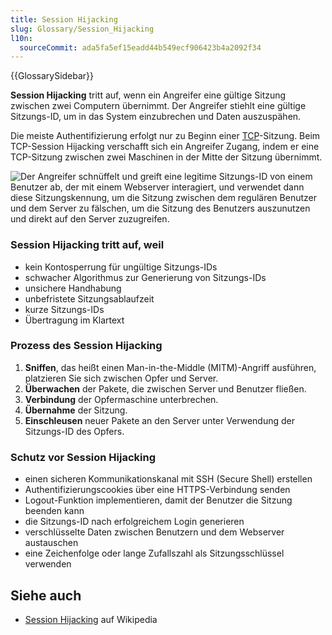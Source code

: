 ```yaml
---
title: Session Hijacking
slug: Glossary/Session_Hijacking
l10n:
  sourceCommit: ada5fa5ef15eadd44b549ecf906423b4a2092f34
---
```


{{GlossarySidebar}}

**Session Hijacking** tritt auf, wenn ein Angreifer eine gültige Sitzung zwischen zwei Computern übernimmt. Der Angreifer stiehlt eine gültige Sitzungs-ID, um in das System einzubrechen und Daten auszuspähen.

Die meiste Authentifizierung erfolgt nur zu Beginn einer [TCP](/de/docs/Glossary/TCP)-Sitzung. Beim TCP-Session Hijacking verschafft sich ein Angreifer Zugang, indem er eine TCP-Sitzung zwischen zwei Maschinen in der Mitte der Sitzung übernimmt.

![Der Angreifer schnüffelt und greift eine legitime Sitzungs-ID von einem Benutzer ab, der mit einem Webserver interagiert, und verwendet dann diese Sitzungskennung, um die Sitzung zwischen dem regulären Benutzer und dem Server zu fälschen, um die Sitzung des Benutzers auszunutzen und direkt auf den Server zuzugreifen.](session_hijacking_3.jpg)

### Session Hijacking tritt auf, weil

- kein Kontosperrung für ungültige Sitzungs-IDs
- schwacher Algorithmus zur Generierung von Sitzungs-IDs
- unsichere Handhabung
- unbefristete Sitzungsablaufzeit
- kurze Sitzungs-IDs
- Übertragung im Klartext

### Prozess des Session Hijacking

1. **Sniffen**, das heißt einen Man-in-the-Middle (MITM)-Angriff ausführen, platzieren Sie sich zwischen Opfer und Server.
2. **Überwachen** der Pakete, die zwischen Server und Benutzer fließen.
3. **Verbindung** der Opfermaschine unterbrechen.
4. **Übernahme** der Sitzung.
5. **Einschleusen** neuer Pakete an den Server unter Verwendung der Sitzungs-ID des Opfers.

### Schutz vor Session Hijacking

- einen sicheren Kommunikationskanal mit SSH (Secure Shell) erstellen
- Authentifizierungscookies über eine HTTPS-Verbindung senden
- Logout-Funktion implementieren, damit der Benutzer die Sitzung beenden kann
- die Sitzungs-ID nach erfolgreichem Login generieren
- verschlüsselte Daten zwischen Benutzern und dem Webserver austauschen
- eine Zeichenfolge oder lange Zufallszahl als Sitzungsschlüssel verwenden

## Siehe auch

- [Session Hijacking](https://en.wikipedia.org/wiki/Session_hijacking) auf Wikipedia
